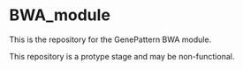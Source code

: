 # BWA_module
This is the repository for the GenePattern BWA module. 

This repository is a protype stage and may be non-functional.
